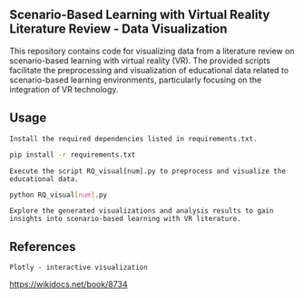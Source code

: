 ## Scenario-Based Learning with Virtual Reality Literature Review - Data Visualization

This repository contains code for visualizing data from a literature review on scenario-based learning with virtual reality (VR). The provided scripts facilitate the preprocessing and visualization of educational data related to scenario-based learning environments, particularly focusing on the integration of VR technology.


## Usage

    Install the required dependencies listed in requirements.txt.

```bash
pip install -r requirements.txt
```

    Execute the script RQ_visual[num].py to preprocess and visualize the educational data.

```bash
python RQ_visual[num].py
```

    Explore the generated visualizations and analysis results to gain insights into scenario-based learning with VR literature.



## References

    Plotly - interactive visualization

https://wikidocs.net/book/8734   


    